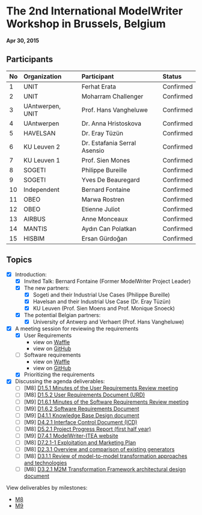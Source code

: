 The 2nd International ModelWriter Workshop in Brussels, Belgium
===
**Apr 30, 2015**

Participants
---

No | Organization  | Participant |Status
:-- | :------ | :--- | :---
1 | UNIT | Ferhat Erata | Confirmed
2 | UNIT | Moharram Challenger | Confirmed
3 | UAntwerpen, UNIT | Prof. Hans Vangheluwe | Confirmed
4 | UAntwerpen | Dr. Anna Hristoskova | Confirmed
5 | HAVELSAN | Dr. Eray Tüzün | Confirmed
6 | KU Leuven 2 | Dr. Estafania Serral Asensio | Confirmed
7 | KU Leuven 1 | Prof. Sien Mones | Confirmed
8 | SOGETI | Philippe Bureille | Confirmed
9 | SOGETI | Yves De Beauregard | Confirmed
10 | Independent | Bernard Fontaine | Confirmed
11 | OBEO | Marwa Rostren | Confirmed
12 | OBEO | Etienne Juliot | Confirmed
13 | AIRBUS | Anne Monceaux  | Confirmed
14 | MANTIS | Aydın Can Polatkan  | Confirmed
15 | HISBIM | Ersan Gürdoğan | Confirmed


Topics
---
- [x] Introduction:
  - [x] Invited Talk: Bernard Fontaine (Former ModelWriter Project Leader)
  - [x] The new partners:
    - [x] Sogeti and their Industrial Use Cases (Philippe Bureille)
    - [x] Havelsan and their Industrial Use Case (Dr. Eray Tüzün)
    - [x] KU Leuven (Prof. Sien Moens and Prof. Monique Snoeck)
  - [x] The potential Belgian partners:
      - [x] University of Antwerp and Verhaert (Prof. Hans Vangheluwe)
- [x] A meeting session for reviewing the requirements
    - [x] User Requirements
        - view on [Waffle](https://waffle.io/modelwriter/requirements?label=User%20Requirements%20Document%20%28URD%29)
        - view on [GitHub](https://github.com/ModelWriter/Requirements/labels/User%20Requirements%20Document%20%28URD%29)
    - [ ] Software requirements
        - view on [Waffle](https://waffle.io/modelwriter/requirements?label=Software%20Requirements%20Document%20%28SRD%29)
        - view on [GitHub](https://github.com/ModelWriter/Requirements/labels/Software%20Requirements%20Document%20%28SRD%29)
    - [x] Prioritizing the requirements
- [x] Discussing the agenda deliverables:
  - [ ] [M8] [D1.5.1 Minutes of the User Requirements Review meeting](https://github.com/ModelWriter/Project-Management/issues/12)
  - [ ] [M8] [D1.5.2 User Requirements Document (URD)](https://github.com/ModelWriter/Project-Management/issues/11)
  - [ ] [M9] [D1.6.1 Minutes of the Software Requirements Review meeting](https://github.com/ModelWriter/Project-Management/issues/14)
  - [ ] [M9] [D1.6.2 Software Requirements Document](https://github.com/ModelWriter/Project-Management/issues/13)
  - [ ] [M9] [D4.1.1 Knowledge Base Design document](https://github.com/ModelWriter/Project-Management/issues/57)
  - [ ] [M9] [D4.2.1 Interface Control Document (ICD)](https://github.com/ModelWriter/Project-Management/issues/58)
  - [ ] [M8] [D5.2.1 Project Progress Report (first half year)](https://github.com/ModelWriter/Project-Management/issues/126)
  - [ ] [M9] [D7.4.1 ModelWriter-ITEA website](https://github.com/ModelWriter/Project-Management/issues/116)
  - [ ] [M8] [D7.2.1-1 Exploitation and Marketing Plan](https://github.com/ModelWriter/Project-Management/issues/110)
  - [ ] [M8] [D2.3.1 Overview and comparison of existing generators](https://github.com/ModelWriter/Project-Management/issues/21)
  - [ ] [M8] [D3.1.1 Review of model-to-model transformation approaches and technologies](https://github.com/ModelWriter/Project-Management/issues/33)
  - [ ] [M8] [D3.2.1 M2M Transformation Framework architectural design document](https://github.com/ModelWriter/Project-Management/issues/34)

View deliverables by milestones:
  - [M8](https://github.com/ModelWriter/Project-Management/milestones/M8)
  - [M9](https://github.com/ModelWriter/Project-Management/milestones/M9)
